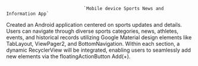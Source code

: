                                  `Mobile device Sports News and Information App`

Created an Android application centered on sports updates and details. Users can navigate through diverse sports categories, news, athletes, events, and historical records utilizing Google Material design elements like TabLayout, ViewPager2, and BottomNavigation. Within each section, a dynamic RecyclerView will be integrated, enabling users to seamlessly add new elements via the floatingActionButton Add(+).
